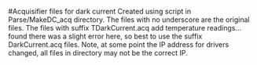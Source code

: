 #Acquisifier files for dark current
Created using script in Parse/MakeDC_acq directory. The files with no underscore are the original files. The files with suffix TDarkCurrent.acq add temperature readings... found there was a slight error here, so best to use the suffix DarkCurrent.acq files.
Note, at some point the IP address for drivers changed, all files in directory  may not be the correct IP.